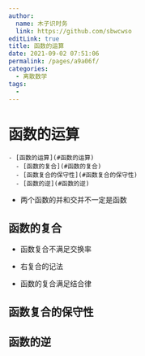 ```yaml
---
author: 
  name: 木子识时务
  link: https://github.com/sbwcwso
editLink: true
title: 函数的运算
date: 2021-09-02 07:51:06
permalink: /pages/a9a06f/
categories: 
  - 离散数学
tags: 
  - 
---
```


# 函数的运算

```markmap
- [函数的运算](#函数的运算)
  - [函数的复合](#函数的复合)
  - [函数复合的保守性](#函数复合的保守性)
  - [函数的逆](#函数的逆)
```

* 两个函数的并和交并不一定是函数

## 函数的复合

* 函数复合不满足交换率

* 右复合的记法

* 函数的复合满足结合律

## 函数复合的保守性

## 函数的逆

